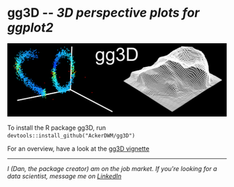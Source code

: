 # gg3D -- *3D perspective plots for ggplot2*

![](https://github.com/AckerDWM/gg3D/blob/master/cover-figure.png)

To install the R package gg3D, run ```devtools::install_github("AckerDWM/gg3D")```

For an overview, have a look at the [gg3D vignette](http://htmlpreview.github.io/?https://github.com/AckerDWM/gg3D/blob/master/gg3D-vignette.html)

***
*I (Dan, the package creator) am on the job market. If you're looking for a data scientist, message me on [LinkedIn](https://www.linkedin.com/in/daniel-acker-42073742/)*
